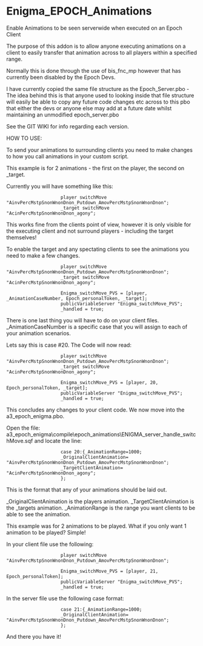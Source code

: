 # Enigma_EPOCH_Animations
Enable Animations to be seen serverwide when executed on an Epoch Client


The purpose of this addon is to allow anyone executing animations on a client to easily transfer that animation across to all players within a specified range.

Normally this is done through the use of bis_fnc_mp however that has currently been disabled by the Epoch Devs.

I have currently copied the same file structure as the Epoch_Server.pbo - 
The idea behind this is that anyone used to looking inside that file structure will easily be able to copy any future code changes etc across to this pbo that either the devs or anyone else may add at a future date whilst maintaining an unmodified epoch_server.pbo


See the GIT WIKI for info regarding each version.


HOW TO USE:

To send your animations to surrounding clients you need to make changes to how you call animations in your custom script.


This example is for 2 animations - the first on the player, the second on _target.

Currently you will have something like this:


						
						player switchMove "AinvPercMstpSnonWnonDnon_Putdown_AmovPercMstpSnonWnonDnon";
  						_target switchMove "AcinPercMstpSnonWnonDnon_agony";

						
						
This works fine from the clients point of view, however it is only visible for the executing client and not surround players - including the target themselves!

						
To enable the target and any spectating clients to see the animations you need to make a few changes.

			
						player switchMove "AinvPercMstpSnonWnonDnon_Putdown_AmovPercMstpSnonWnonDnon";
  						_target switchMove "AcinPercMstpSnonWnonDnon_agony";
						
						Enigma_switchMove_PVS = [player, _AnimationCaseNumber, Epoch_personalToken, _target];
						publicVariableServer "Enigma_switchMove_PVS";
						_handled = true;
						
						
						
There is one last thing you will have to do on your client files. _AnimationCaseNumber is a specific case that you will assign to each of your animation scenarios.

Lets say this is case #20. The Code will now read:


						player switchMove "AinvPercMstpSnonWnonDnon_Putdown_AmovPercMstpSnonWnonDnon";
  						_target switchMove "AcinPercMstpSnonWnonDnon_agony";
						
						Enigma_switchMove_PVS = [player, 20, Epoch_personalToken, _target];
						publicVariableServer "Enigma_switchMove_PVS";
						_handled = true;



This concludes any changes to your client code. We now move into the a3_epoch_enigma.pbo.

Open the file: a3_epoch_enigma\compile\epoch_animations\ENIGMA_server_handle_switchMove.sqf and locate the line:


						case 20:{_AnimationRange=1000;
						_OriginalClientAnimation= "AinvPercMstpSnonWnonDnon_Putdown_AmovPercMstpSnonWnonDnon";
						_TargetClientAnimation= "AcinPercMstpSnonWnonDnon_agony";
						};

						
This is the format that any of your animations should be laid out.

_OriginalClientAnimation is the players animation.
_TargetClientAnimation is the _targets animation.
_AnimationRange is the range you want clients to be able to see the animation.



This example was for 2 animations to be played. What if you only want 1 animation to be played? Simple!


In your client file use the following:


						player switchMove "AinvPercMstpSnonWnonDnon_Putdown_AmovPercMstpSnonWnonDnon";
						
						Enigma_switchMove_PVS = [player, 21, Epoch_personalToken];
						publicVariableServer "Enigma_switchMove_PVS";
						_handled = true;


In the server file use the following case format:

						case 21:{_AnimationRange=1000;
						_OriginalClientAnimation= "AinvPercMstpSnonWnonDnon_Putdown_AmovPercMstpSnonWnonDnon";
						};


And there you have it!
